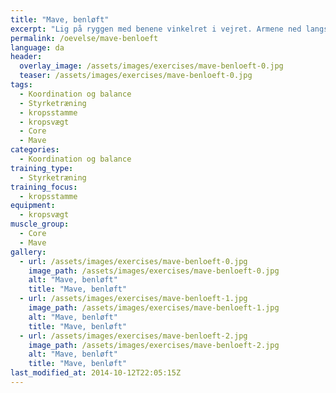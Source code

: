 ```yaml
---
title: "Mave, benløft"
excerpt: "Lig på ryggen med benene vinkelret i vejret. Armene ned langs kroppen og håndfladerne mod gulvet. Sænk benene mod gulvet og stop bevægelsen inden fødderne rører gulvet. Bevæg herefter benene tilbage til startpositionen. Gentages. "
permalink: /oevelse/mave-benloeft
language: da
header:
  overlay_image: /assets/images/exercises/mave-benloeft-0.jpg
  teaser: /assets/images/exercises/mave-benloeft-0.jpg
tags:
  - Koordination og balance
  - Styrketræning
  - kropsstamme
  - kropsvægt
  - Core
  - Mave
categories:
  - Koordination og balance
training_type: 
  - Styrketræning
training_focus: 
  - kropsstamme
equipment:
  - kropsvægt
muscle_group:
  - Core
  - Mave
gallery:
  - url: /assets/images/exercises/mave-benloeft-0.jpg
    image_path: /assets/images/exercises/mave-benloeft-0.jpg
    alt: "Mave, benløft"
    title: "Mave, benløft"
  - url: /assets/images/exercises/mave-benloeft-1.jpg
    image_path: /assets/images/exercises/mave-benloeft-1.jpg
    alt: "Mave, benløft"
    title: "Mave, benløft"
  - url: /assets/images/exercises/mave-benloeft-2.jpg
    image_path: /assets/images/exercises/mave-benloeft-2.jpg
    alt: "Mave, benløft"
    title: "Mave, benløft"
last_modified_at: 2014-10-12T22:05:15Z
---
```



